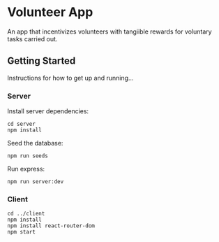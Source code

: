 <!-- We can obviously rename this -->
# Volunteer App 

An app that incentivizes volunteers with tangiible rewards for voluntary tasks carried out.

## Getting Started

Instructions for how to get up and running...

### Server

Install server dependencies:

```
cd server
npm install
```

Seed the database:

```
npm run seeds
```

Run express:

```
npm run server:dev
```

### Client

```
cd ../client
npm install
npm install react-router-dom
npm start
```
